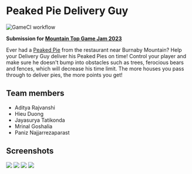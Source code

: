 # Peaked Pie Delivery Guy

![GameCI workflow](https://github.com/dqhntt/Peaked-Pie-Express/actions/workflows/main.yml/badge.svg)

**Submission for [Mountain Top Game Jam 2023](https://pnajjarr.itch.io/peaked-pie)**

Ever had a [Peaked Pie](https://www.peakedpies.com/menu#av-layout-grid-1) from the restaurant near Burnaby Mountain? Help your Delivery Guy deliver his Peaked Pies on time! Control your player and make sure he doesn't bump into obstacles such as trees, ferocious bears and fences, which will decrease his time limit. The more houses you pass through to deliver pies, the more points you get!

## Team members
- Aditya Rajvanshi
- Hieu Duong
- Jayasurya Tatikonda
- Mrinal Goshalia
- Paniz Najjarrezaparast

## Screenshots
![](/Docs/Images/start.png)
![](/Docs/Images/game1.png)
![](/Docs/Images/completed.png)
![](/Docs/Images/gameover.png)
